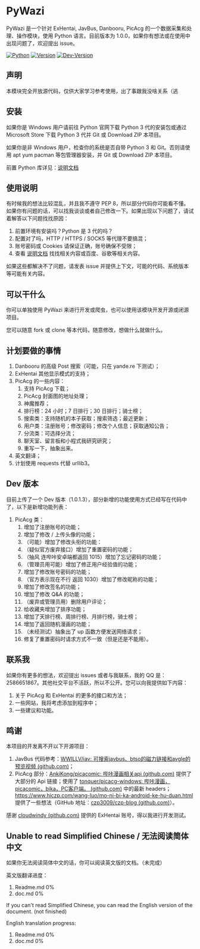 # PyWazi

PyWazi 是一个针对 ExHentai, JavBus, Danbooru, PicAcg 的一个数据采集和处理、操作模块，使用 Python 语言。目前版本为 1.0.0，如果你有想法或在使用中出现问题了，欢迎提出 issue。

[![Python](https://shields.io/badge/Python-3-green?style=flat-square)](https://www.python.org/) [![Version](https://shields.io/badge/Version-1.0.0-yellow?style=flat-square)](https://github.com/Yazawazi/pywazi) [![Dev-Version](https://shields.io/badge/Dev_Version-1.0.1.3-orange?style=flat-square)](https://github.com/Yazawazi/pywazi/blob/main/PyWazi-Dev.py)

## 声明

本模块完全开放源代码，仅供大家学习参考使用，出了事跟我没啥关系（逃

## 安装

如果你是 Windows 用户请前往 Python 官网下载 Python 3 代的安装包或通过 Microsoft Store 下载 Python 3 代并 Git 或 Download ZIP 本项目。

如果你是非 Windows 用户，检查你的系统是否自带 Python 3 和 Git。否则请使用 apt yum pacman 等包管理器安装，并 Git 或 Download ZIP 本项目。

前置 Python 库详见：[说明文档](https://github.com/Yazawazi/pywazi/blob/main/doc.md)

## 使用说明

有时候我的想法比较混乱，并且我不遵守 PEP 8，所以部分代码你可能看不懂。如果你有问题的话，可以找我谈谈或者自己修改一下。如果出现以下问题了，请试着解答以下问题找找原因：

1. 前置环境有安装吗？Python 是 3 代的吗？
2. 配置对了吗，HTTP / HTTPS / SOCK5 等代理不要搞混；
3. 账号密码或 Cookies 请保证正确，账号确保不受限；
4. 查看 [说明文档](https://github.com/Yazawazi/pywazi/blob/main/doc.md) 找找相关内容或百度、谷歌等相关内容。

如果这些都解决不了问题，请发表 issue 并提供上下文，可能的代码、系统版本等可能有关内容。

## 可以干什么

你可以单独使用 PyWazi 来进行开发或爬虫，也可以使用该模块开发开源或闭源项目。

您可以随意 fork 或 clone 等本代码，随意修改，想做什么就做什么。

## 计划要做的事情
1. Danbooru 的高级 Post 搜索（可能，只在 yande.re 下测试）；
2. ExHentai 其他显示模式的支持；
3. PicAcg 的一些内容：
    1. 支持 PicAcg 下载；
    2. PicAcg 封面图的地址处理；
    3. 神魔推荐；
    4. 排行榜：24 小时；7 日排行；30 日排行；骑士榜；
    5. 搜索类：支持随机的本子获取；搜索筛选；最近更新；
    6. 用户类：注册账号；修改密码；修改个人信息；获取通知公告；
    7. 分流类：可选择分流；
    8. 聊天室、留言板和小程式我研究研究；
    9. 重写一下，抽象出来。
4. 英文翻译；
5. 计划使用 requests 代替 urllib3。

## Dev 版本
目前上传了一个 Dev 版本（1.0.1.3），部分新增的功能使用方式已经写在代码中了，以下是新增功能列表：
1. PicAcg 类：
    1. 增加了注册账号的功能；
    2. 增加了修改 / 上传头像的功能；
    3. （可能）增加了修改头衔的功能：
    4. （疑似官方废弃接口）增加了重置密码的功能；
    5. （抽风 连哔咔安卓端都返回 1015）增加了忘记密码的功能；
    6. （管理员用可能）增加了修正用户经验值的功能；
    7. 增加了修改账号密码的功能；
    8. （官方表示现在不行 返回 1030）增加了修改昵称的功能；
    9. 增加了修改签名的功能；
    10. 增加了修改 Q&A 的功能；
    11. （废弃或管理员用）删除用户评论；
    12. 给收藏夹增加了排序功能；
    13. 增加了天排行榜、周排行榜、月排行榜，骑士榜；
    14. 增加了返回随机漫画的功能；
    15. （未经测试）抽象出了 up 函数方便发送网络请求；
    16. 修复了重置密码时请求方式不一致（但是还是不能用）。

## 联系我

如果你有更多的想法，欢迎提出 issues 或者与我联系，我的 QQ 是：2586651867。其他社交平台不活跃，所以不公开。您可以向我提供如下内容：
1. 关于 PicAcg 和 ExHentai 的更多的接口和方法；
2. 一些网站，我将考虑添加到程序中；
3. 一些建议和功能。

## 鸣谢

本项目的开发离不开以下开源项目：

1. JavBus 代码参考：[WWILLV/iav: 可搜索javbus、btso的磁力链接和avgle的预览视频 (github.com)](https://github.com/WWILLV/iav)；
2. PicAcg 部分：[AnkiKong/picacomic: 哔咔漫画相关api (github.com)](https://github.com/AnkiKong/picacomic) 提供了大部分的 Api 链接；使用了 [tonquer/picacg-windows: 哔咔漫画，picacomic，bika，PC客户端。 (github.com)](https://github.com/tonquer/picacg-windows)  中的最新 headers；https://www.hiczp.com/wang-luo/mo-ni-bi-ka-android-ke-hu-duan.html 提供了一些想法（GitHub 地址：[czp3009/czp-blog (github.com)](https://github.com/czp3009/czp-blog)）。

感谢 [cloudwindy (github.com)](https://github.com/cloudwindy) 提供的 ExHentai 账号，得以我进行开发测试。

## Unable to read Simplified Chinese / 无法阅读简体中文

如果你无法阅读简体中文的话，你可以阅读英文版的文档。（未完成）

英文版翻译进度：

1. Readme.md 0%
2. doc.md 0%



If you can't read Simplified Chinese, you can read the English version of the document. (not finished)

English translation progress:

1. Readme.md 0%
2. doc.md 0%

